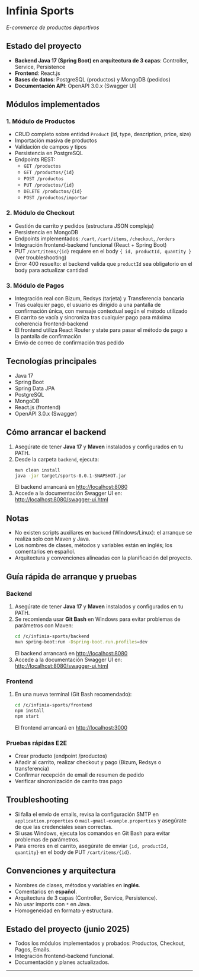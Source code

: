 # Infinia Sports

_E-commerce de productos deportivos_

## Estado del proyecto
- **Backend Java 17 (Spring Boot) en arquitectura de 3 capas**: Controller, Service, Persistence
- **Frontend**: React.js
- **Bases de datos**: PostgreSQL (productos) y MongoDB (pedidos)
- **Documentación API**: OpenAPI 3.0.x (Swagger UI)

## Módulos implementados
### 1. Módulo de Productos
- CRUD completo sobre entidad `Product` (id, type, description, price, size)
- Importación masiva de productos
- Validación de campos y tipos
- Persistencia en PostgreSQL
- Endpoints REST:
  - `GET /productos`
  - `GET /productos/{id}`
  - `POST /productos`
  - `PUT /productos/{id}`
  - `DELETE /productos/{id}`
  - `POST /productos/importar`

### 2. Módulo de Checkout
- Gestión de carrito y pedidos (estructura JSON compleja)
- Persistencia en MongoDB
- Endpoints implementados: `/cart`, `/cart/items`, `/checkout`, `/orders`
- Integración frontend-backend funcional (React + Spring Boot)
- PUT `/cart/items/{id}` requiere en el body `{ id, productId, quantity }` (ver troubleshooting)
- Error 400 resuelto: el backend valida que `productId` sea obligatorio en el body para actualizar cantidad

### 3. Módulo de Pagos
- Integración real con Bizum, Redsys (tarjeta) y Transferencia bancaria
- Tras cualquier pago, el usuario es dirigido a una pantalla de confirmación única, con mensaje contextual según el método utilizado
- El carrito se vacía y sincroniza tras cualquier pago para máxima coherencia frontend-backend
- El frontend utiliza React Router y state para pasar el método de pago a la pantalla de confirmación
- Envío de correo de confirmación tras pedido

## Tecnologías principales
- Java 17
- Spring Boot
- Spring Data JPA
- PostgreSQL
- MongoDB
- React.js (frontend)
- OpenAPI 3.0.x (Swagger)

## Cómo arrancar el backend
1. Asegúrate de tener **Java 17** y **Maven** instalados y configurados en tu PATH.
2. Desde la carpeta `backend`, ejecuta:
   ```bash
   mvn clean install
   java -jar target/sports-0.0.1-SNAPSHOT.jar
   ```
   El backend arrancará en [http://localhost:8080](http://localhost:8080)
3. Accede a la documentación Swagger UI en:
   [http://localhost:8080/swagger-ui.html](http://localhost:8080/swagger-ui.html)

## Notas
- No existen scripts auxiliares en `backend` (Windows/Linux): el arranque se realiza solo con Maven y Java.
- Los nombres de clases, métodos y variables están en inglés; los comentarios en español.
- Arquitectura y convenciones alineadas con la planificación del proyecto.

## Guía rápida de arranque y pruebas

### Backend
1. Asegúrate de tener **Java 17** y **Maven** instalados y configurados en tu PATH.
2. Se recomienda usar **Git Bash** en Windows para evitar problemas de parámetros con Maven:
   ```bash
   cd /c/infinia-sports/backend
   mvn spring-boot:run -Dspring-boot.run.profiles=dev
   ```
   El backend arrancará en [http://localhost:8080](http://localhost:8080)
3. Accede a la documentación Swagger UI en:
   [http://localhost:8080/swagger-ui.html](http://localhost:8080/swagger-ui.html)

### Frontend
1. En una nueva terminal (Git Bash recomendado):
   ```bash
   cd /c/infinia-sports/frontend
   npm install
   npm start
   ```
   El frontend arrancará en [http://localhost:3000](http://localhost:3000)

### Pruebas rápidas E2E
- Crear producto (endpoint /productos)
- Añadir al carrito, realizar checkout y pago (Bizum, Redsys o transferencia)
- Confirmar recepción de email de resumen de pedido
- Verificar sincronización de carrito tras pago

## Troubleshooting
- Si falla el envío de emails, revisa la configuración SMTP en `application.properties` o `mail-gmail-example.properties` y asegúrate de que las credenciales sean correctas.
- Si usas Windows, ejecuta los comandos en Git Bash para evitar problemas de parámetros.
- Para errores en el carrito, asegúrate de enviar `{id, productId, quantity}` en el body de PUT `/cart/items/{id}`.

## Convenciones y arquitectura
- Nombres de clases, métodos y variables en **inglés**.
- Comentarios en **español**.
- Arquitectura de 3 capas (Controller, Service, Persistence).
- No usar imports con `*` en Java.
- Homogeneidad en formato y estructura.

## Estado del proyecto (junio 2025)
- Todos los módulos implementados y probados: Productos, Checkout, Pagos, Emails.
- Integración frontend-backend funcional.
- Documentación y planes actualizados.

---
